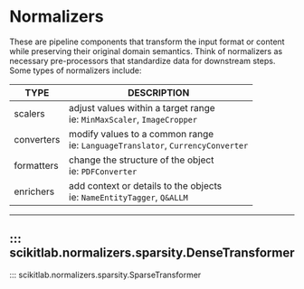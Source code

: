 # Normalizers

These are pipeline components that transform the input format or content while
preserving their original domain semantics. Think of normalizers as necessary
pre-processors that standardize data for downstream steps. Some types of normalizers
include:

| TYPE       | DESCRIPTION                                                                            |
|------------|----------------------------------------------------------------------------------------|
| scalers    | adjust values within a target range <br> ie: ``MinMaxScaler``, ``ImageCropper``        |
| converters | modify values to a common range <br> ie: ``LanguageTranslator``, ``CurrencyConverter`` |
| formatters | change the structure of the object <br> ie: ``PDFConverter``                           |
| enrichers  | add context or details to the objects <br> ie: ``NameEntityTagger``, ``Q&ALLM``        |


---
::: scikitlab.normalizers.sparsity.DenseTransformer
---
::: scikitlab.normalizers.sparsity.SparseTransformer
